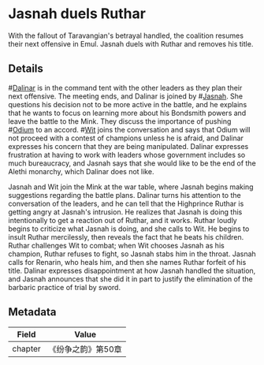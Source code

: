 # Jasnah duels Ruthar
With the fallout of Taravangian's betrayal handled, the coalition resumes their next offensive in Emul. Jasnah duels with Ruthar and removes his title.

## Details
#[Dalinar](characters/dalinar) is in the command tent with the other leaders as they plan their next offensive. The meeting ends, and Dalinar is joined by #[Jasnah](characters/jasnah). She questions his decision not to be more active in the battle, and he explains that he wants to focus on learning more about his Bondsmith powers and leave the battle to the Mink. They discuss the importance of pushing #[Odium](characters/odium) to an accord. #[Wit](characters/wit) joins the conversation and says that Odium will not proceed with a contest of champions unless he is afraid, and Dalinar expresses his concern that they are being manipulated. Dalinar expresses frustration at having to work with leaders whose government includes so much bureaucracy, and Jasnah says that she would like to be the end of the Alethi monarchy, which Dalinar does not like.

Jasnah and Wit join the Mink at the war table, where Jasnah begins making suggestions regarding the battle plans. Dalinar turns his attention to the conversation of the leaders, and he can tell that the Highprince Ruthar is getting angry at Jasnah's intrusion. He realizes that Jasnah is doing this intentionally to get a reaction out of Ruthar, and it works. Ruthar loudly begins to criticize what Jasnah is doing, and she calls to Wit. He begins to insult Ruthar mercilessly, then reveals the fact that he beats his children. Ruthar challenges Wit to combat; when Wit chooses Jasnah as his champion, Ruthar refuses to fight, so Jasnah stabs him in the throat. Jasnah calls for Renarin, who heals him, and then she names Ruthar forfeit of his title. Dalinar expresses disappointment at how Jasnah handled the situation, and Jasnah announces that she did it in part to justify the elimination of the barbaric practice of trial by sword.

## Metadata
| Field | Value |
| ----- | ----- |
| chapter | 《纷争之韵》第50章 |

